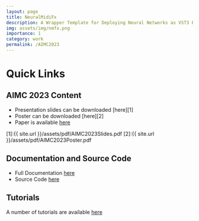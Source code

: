 ```yaml
---
layout: page
title: NeuralMidiFx
description: A Wrapper Template for Deploying Neural Networks as VST3 Plugins
img: assets/img/nmfx.png
importance: 1
category: work
permalink: /AIMC2023
---
```


# Quick Links

## AIMC 2023 Content

- Presentation slides can be downloaded [here][1]
- Poster can be downloaded [here][2]
- Paper is available [here](https://aimc2023.pubpub.org/pub/givwzz98/draft?access=mxqkwrij)
  
[1]:{{ site.url }}/assets/pdf/AIMC2023Slides.pdf
[2]:{{ site.url }}/assets/pdf/AIMC2023Poster.pdf


## Documentation and Source Code

- Full Documentation [here](https://neuralmidifx.github.io)
- Source Code [here](https://github.com/behzadhaki/NeuralMidiFXPlugin)

## Tutorials

A number of tutorials are available [here](https://neuralmidifx.github.io/tutorials)
